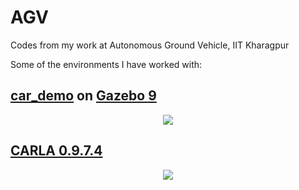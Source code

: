 # AGV
Codes from my work at Autonomous Ground Vehicle, IIT Kharagpur

Some of the environments I have worked with:

## [car_demo](https://github.com/osrf/car_demo) on [Gazebo 9](http://gazebosim.org/)
<p align="center">
  <img src="https://user-images.githubusercontent.com/52452181/121302096-ca929680-c916-11eb-9f7c-fc2c41b8ae3c.png" />
</p>

## [CARLA 0.9.7.4](https://carla.org/)
<p align="center">
  <img src="https://user-images.githubusercontent.com/52452181/120288494-e924dc00-c2dd-11eb-95aa-c14adda4bcda.png" />
</p>
